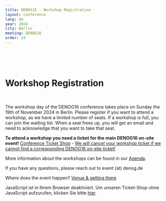 ```yaml
---
title: DENOG16 - Workshop Registration
layout: conference
lang: de
year: 2024
city: Berlin
meeting: DENOG16
order: 24
---
```


<br>
<br>
<br>
<h1>Workshop Registration</h1><br>

The workshop day of the DENOG16 conference takes place on Sunday the 19th of November 2024 in Berlin.
Please register if you want to attend a workshop, as we have a limited number of seats.
If a workshop is full, you can join the waiting list. When a seat frees up, you will get an email and need to acknowledge that you want to take that seat.

<b>To attend a workshop you need a ticket for the main DENOG16 on-site event!</b> <a href="tickets.html">Conference Ticket Shop</a> - <u>We will cancel your workshop ticket if we cannot find a corresponding DENOG16 on-site ticket!</u>

More information about the workshops can be found in our <a href="agenda.html">Agenda</a>.

If you have any questions, please reach out to event (at) denog.de

Where does the event happen? <a href="venue.html">Venue & getting there</a>

<pretix-widget event="https://pretix.eu/denog/denog16workshops/"></pretix-widget>
<noscript>
   <div class="pretix-widget">
        <div class="pretix-widget-info-message">
            JavaScript ist in Ihrem Browser deaktiviert. Um unseren Ticket-Shop ohne JavaScript aufzurufen, klicken Sie bitte <a target="_blank" rel="noopener" href="https://pretix.eu/denog/denog16workshops/">hier</a>.
        </div>
    </div>
</noscript>
